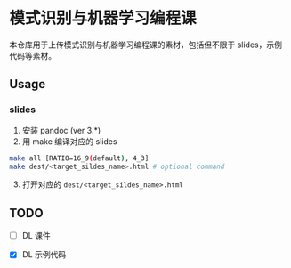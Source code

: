 # 模式识别与机器学习编程课

本仓库用于上传模式识别与机器学习编程课的素材，包括但不限于 slides，示例代码等素材。

## Usage
### slides
1. 安装 pandoc (ver 3.*)
2. 用 make 编译对应的 slides

```bash
make all [RATIO=16_9(default), 4_3]
make dest/<target_sildes_name>.html # optional command
```

3. 打开对应的 `dest/<target_sildes_name>.html`


## TODO

- [ ] DL 课件
- [x] DL 示例代码

